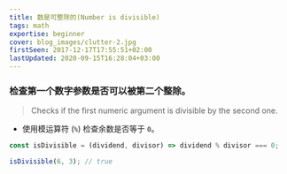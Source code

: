 ```yaml
---
title: 数是可整除的(Number is divisible)
tags: math
expertise: beginner
cover: blog_images/clutter-2.jpg
firstSeen: 2017-12-17T17:55:51+02:00
lastUpdated: 2020-09-15T16:28:04+03:00
---
```


### 检查第一个数字参数是否可以被第二个整除。
> Checks if the first numeric argument is divisible by the second one.

- 使用模运算符 (`%`) 检查余数是否等于 `0`。

```js
const isDivisible = (dividend, divisor) => dividend % divisor === 0;
```

```js
isDivisible(6, 3); // true
```

